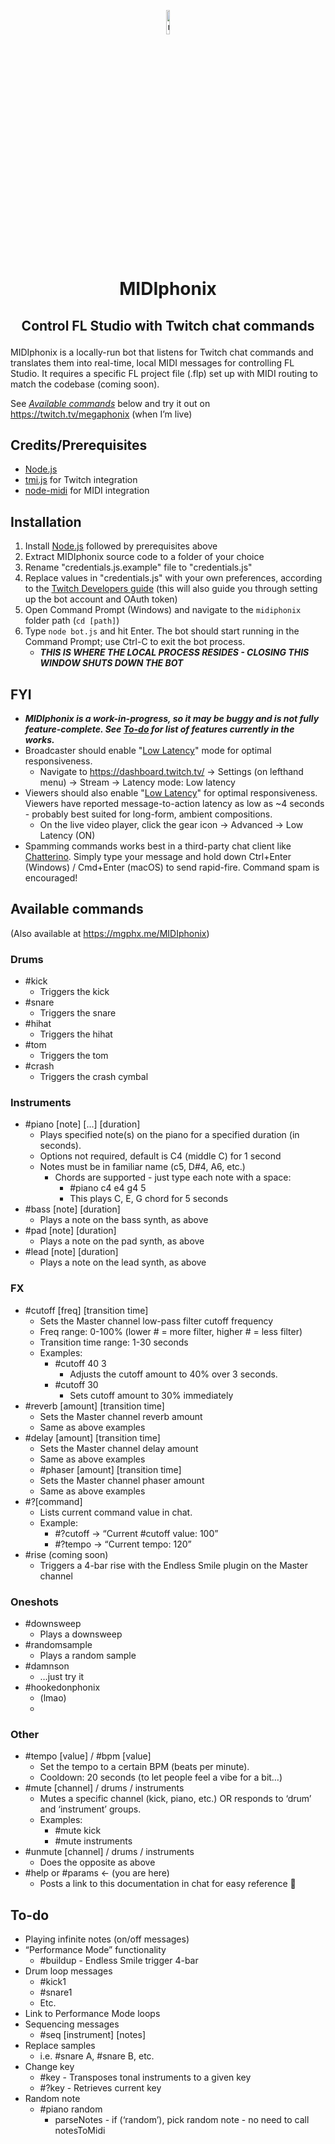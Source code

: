 <p align="center"><img src="https://imgur.com/Hsjadq7.gif" title="megaphJam emote by @wannabe_mailman" width="10%"></img></p>

# <p align="center">MIDIphonix</p>
## <p align="center">Control FL Studio with Twitch chat commands</p>

MIDIphonix is a locally-run bot that listens for Twitch chat commands and translates them into real-time, local MIDI messages for controlling FL Studio. It requires a specific FL project file (.flp) set up with MIDI routing to match the codebase (coming soon).

See *[Available commands](#Available-commands)* below and try it out on https://twitch.tv/megaphonix (when I’m live)

## Credits/Prerequisites
* [Node.js](https://nodejs.org/)
* [tmi.js](https://www.npmjs.com/package/tmi.js) for Twitch integration
* [node-midi](https://www.npmjs.com/package/midi) for MIDI integration

## Installation
1. Install [Node.js](https://nodejs.org/) followed by prerequisites above
2. Extract MIDIphonix source code to a folder of your choice
3. Rename "credentials.js.example" file to "credentials.js"
4. Replace values in "credentials.js" with your own preferences, according to the [Twitch Developers guide](https://dev.twitch.tv/docs/irc/get-started/#specify-the-configuration-settings) (this will also guide you through setting up the bot account and OAuth token)
5. Open Command Prompt (Windows) and navigate to the `midiphonix` folder path (`cd [path]`)
6. Type `node bot.js` and hit Enter. The bot should start running in the Command Prompt; use Ctrl-C to exit the bot process.
    * ***THIS IS WHERE THE LOCAL PROCESS RESIDES - CLOSING THIS WINDOW SHUTS DOWN THE BOT***

## FYI

* ***MIDIphonix is a work-in-progress, so it may be buggy and is not fully feature-complete. See [To-do](#To-do) for list of features currently in the works.***
* Broadcaster should enable "[Low Latency](https://imgur.com/9rh6cwZ.jpg)" mode for optimal responsiveness.
  * Navigate to https://dashboard.twitch.tv/ -> Settings (on lefthand menu) -> Stream -> Latency mode: Low latency
* Viewers should also enable "[Low Latency](https://imgur.com/rsz3uNL.jpg)" for optimal responsiveness. Viewers have reported message-to-action latency as low as ~4 seconds - probably best suited for long-form, ambient compositions.
  * On the live video player, click the gear icon -> Advanced -> Low Latency (ON)
* Spamming commands works best in a third-party chat client like [Chatterino](https://chatterino.com/). Simply type your message and hold down Ctrl+Enter (Windows) / Cmd+Enter (macOS) to send rapid-fire. Command spam is encouraged!

## Available commands
(Also available at https://mgphx.me/MIDIphonix)

### Drums
* #kick
  * Triggers the kick
* #snare
  * Triggers the snare
* #hihat
  * Triggers the hihat
* #tom
  * Triggers the tom
* #crash
  * Triggers the crash cymbal

### Instruments
* #piano [note] [...] [duration]
  * Plays specified note(s) on the piano for a specified duration (in seconds).
  * Options not required, default is C4 (middle C) for 1 second
  * Notes must be in familiar name (c5, D#4, A6, etc.)
    * Chords are supported - just type each note with a space:
      * #piano c4 e4 g4 5
      * This plays C, E, G chord for 5 seconds
* #bass [note] [duration]
  * Plays a note on the bass synth, as above
* #pad [note] [duration]
  * Plays a note on the pad synth, as above
* #lead [note] [duration]
  * Plays a note on the lead synth, as above

### FX
* #cutoff [freq] [transition time]
  * Sets the Master channel low-pass filter cutoff frequency
  * Freq range: 0-100% (lower # = more filter, higher # = less filter)
  * Transition time range: 1-30 seconds
  * Examples:
    * #cutoff 40 3
      * Adjusts the cutoff amount to 40% over 3 seconds.
    * #cutoff 30
      * Sets cutoff amount to 30% immediately
* #reverb [amount] [transition time]
  * Sets the Master channel reverb amount
  * Same as above examples
* #delay [amount] [transition time]
  * Sets the Master channel delay amount
  * Same as above examples
  * #phaser [amount] [transition time]
  * Sets the Master channel phaser amount
  * Same as above examples
* #?[command]
  * Lists current command value in chat.
  * Example:
    * #?cutoff -> “Current #cutoff value: 100”
    * #?tempo -> “Current tempo: 120”
* #rise (coming soon)
  * Triggers a 4-bar rise with the Endless Smile plugin on the Master channel

### Oneshots
* #downsweep
  * Plays a downsweep
* #randomsample
  * Plays a random sample
* #damnson
  * …just try it
* #hookedonphonix
  * (lmao)
  * 
### Other
* #tempo [value] / #bpm [value]
  * Set the tempo to a certain BPM (beats per minute).
  * Cooldown: 20 seconds (to let people feel a vibe for a bit…)
* #mute [channel] / drums / instruments
  * Mutes a specific channel (kick, piano, etc.) OR responds to ‘drum’ and ‘instrument’ groups.
  * Examples:
    * #mute kick
    * #mute instruments
* #unmute [channel] / drums / instruments
  * Does the opposite as above
* #help or #params <- (you are here)
  * Posts a link to this documentation in chat for easy reference 🙂


## To-do
* Playing infinite notes (on/off messages)
* “Performance Mode” functionality
  * #buildup - Endless Smile trigger 4-bar
* Drum loop messages
  * #kick1
  * #snare1
  * Etc.
* Link to Performance Mode loops
* Sequencing messages
  * #seq [instrument] [notes]
* Replace samples
  * i.e. #snare A, #snare B, etc.
* Change key
  * #key - Transposes tonal instruments to a given key
  * #?key - Retrieves current key
* Random note
  * #piano random
    * parseNotes - if (‘random’), pick random note - no need to call notesToMidi
